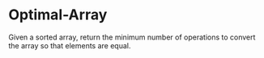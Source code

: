 # Optimal-Array
Given a sorted array, return the minimum number of operations to convert the array so that elements are equal.
